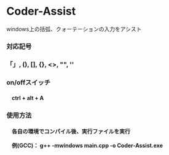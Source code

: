 <h1>Coder-Assist</h1>
<p>windows上の括弧、クォーテーションの入力をアシスト</p>

<h3>対応記号</h3>
<h3> 「」, (), [], {}, <>, "", '' </h3>

<h3>on/offスイッチ</h3>
<h4>　ctrl + alt + A </h4>

<h3>使用方法</h3>
<h4>　各自の環境でコンパイル後、実行ファイルを実行<br><br>　例(GCC)： g++ -mwindows main.cpp -o Coder-Assist.exe </h4>

